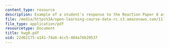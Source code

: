 ```yaml
---
content_type: resource
description: Example of a student's response to the Reaction Paper 8 assignment.
file: /media/https%3A/open-learning-course-data-rc.s3.amazonaws.com/11-368-environmental-justice-fall-2004/22d62175a14174a64cc5404a76b20537_kwg8.pdf
file_type: application/pdf
resourcetype: Document
title: kwg8.pdf
uid: 22d62175-a141-74a6-4cc5-404a76b20537
---
```

